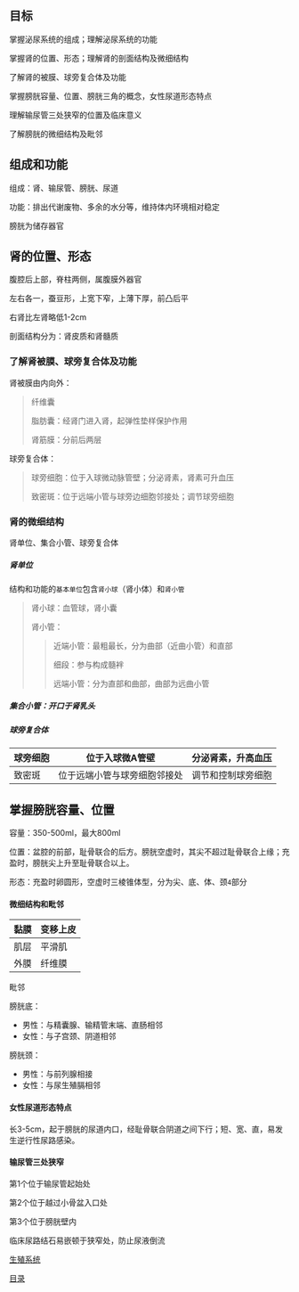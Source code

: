 ## 目标

掌握泌尿系统的组成；理解泌尿系统的功能

掌握肾的位置、形态；理解肾的剖面结构及微细结构

了解肾的被膜、球旁复合体及功能

掌握膀胱容量、位置、膀胱三角的概念，女性尿道形态特点

理解输尿管三处狭窄的位置及临床意义

了解膀胱的微细结构及毗邻

## 组成和功能

组成：肾、输尿管、膀胱、尿道

功能：排出代谢废物、多余的水分等，维持体内环境相对稳定

膀胱为储存器官

## 肾的位置、形态

 腹腔后上部，脊柱两侧，属腹膜外器官

左右各一，蚕豆形，上宽下窄，上薄下厚，前凸后平

右肾比左肾略低1-2cm

剖面结构分为：肾皮质和肾髓质

### 了解肾被膜、球旁复合体及功能

肾被膜由内向外：

>纤维囊
>
>脂肪囊：经肾门进入肾，起弹性垫样保护作用
>
>肾筋膜：分前后两层

球旁复合体：

>球旁细胞：位于入球微动脉管壁；分泌肾素，肾素可升血压
>
>致密斑：位于远端小管与球旁边细胞邻接处；调节球旁细胞

### 肾的微细结构

肾单位、集合小管、球旁复合体

##### 肾单位

结构和功能的``基本单位``包含``肾小球``（肾小体）和``肾小管``

> 肾小球：血管球，肾小囊
>
> 肾小管：
>
> > 近端小管：最粗最长，分为曲部（近曲小管）和直部
> >
> > 细段：参与构成髓袢
> >
> > 远端小管：分为直部和曲部，曲部为远曲小管

##### 集合小管：开口于肾乳头

##### 球旁复合体

| 球旁细胞 | 位于入球微A管壁              | 分泌肾素，升高血压 |
| -------- | ---------------------------- | ------------------ |
| 致密斑   | 位于远端小管与球旁细胞邻接处 | 调节和控制球旁细胞 |

## 掌握膀胱容量、位置

容量：350-500ml，最大800ml

位置：盆腔的前部，耻骨联合的后方。膀胱空虚时，其尖不超过耻骨联合上缘；充盈时，膀胱尖上升至耻骨联合以上。

形态：充盈时卵圆形，空虚时三棱锥体型，分为尖、底、体、颈`4`部分

#### 微细结构和毗邻

| 黏膜 | 变移上皮 |
| ---- | -------- |
| 肌层 | 平滑肌   |
| 外膜 | 纤维膜   |

毗邻

膀胱底：

* 男性：与精囊腺、输精管末端、直肠相邻
* 女性：与子宫颈、阴道相邻

膀胱颈：

* 男性：与前列腺相接
* 女性：与尿生殖膈相邻

#### 女性尿道形态特点

长3-5cm，起于膀胱的尿道内口，经耻骨联合阴道之间下行；短、宽、直，易发生逆行性尿路感染。

#### 输尿管三处狭窄

第1个位于输尿管起始处

第2个位于越过小骨盆入口处

第3个位于膀胱壁内

临床尿路结石易嵌顿于狭窄处，防止尿液倒流

[生殖系统](./生殖系统.md)

[目录](./../README.md)